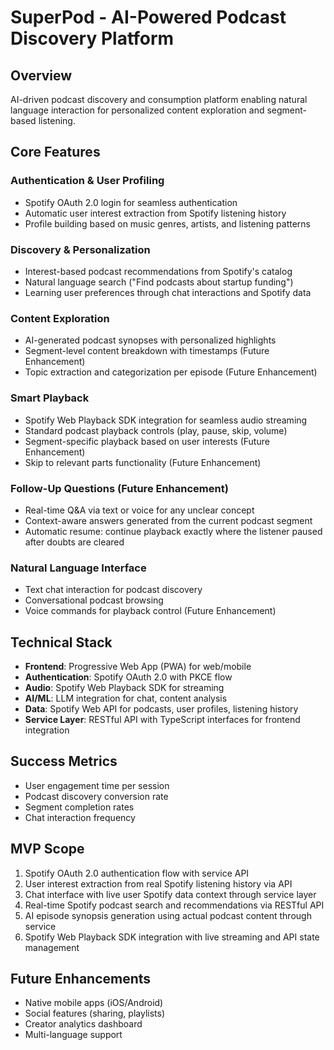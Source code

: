 # SuperPod - AI-Powered Podcast Discovery Platform

## Overview
AI-driven podcast discovery and consumption platform enabling natural language interaction for personalized content exploration and segment-based listening.

## Core Features

### Authentication & User Profiling
- Spotify OAuth 2.0 login for seamless authentication
- Automatic user interest extraction from Spotify listening history
- Profile building based on music genres, artists, and listening patterns

### Discovery & Personalization
- Interest-based podcast recommendations from Spotify's catalog
- Natural language search ("Find podcasts about startup funding")
- Learning user preferences through chat interactions and Spotify data

### Content Exploration
- AI-generated podcast synopses with personalized highlights
- Segment-level content breakdown with timestamps (Future Enhancement)
- Topic extraction and categorization per episode (Future Enhancement)

### Smart Playback
- Spotify Web Playback SDK integration for seamless audio streaming
- Standard podcast playback controls (play, pause, skip, volume)
- Segment-specific playback based on user interests (Future Enhancement)
- Skip to relevant parts functionality (Future Enhancement)

### Follow-Up Questions (Future Enhancement)
- Real-time Q&A via text or voice for any unclear concept
- Context-aware answers generated from the current podcast segment
- Automatic resume: continue playback exactly where the listener paused after doubts are cleared

### Natural Language Interface
- Text chat interaction for podcast discovery
- Conversational podcast browsing
- Voice commands for playback control (Future Enhancement)

## Technical Stack
- **Frontend**: Progressive Web App (PWA) for web/mobile
- **Authentication**: Spotify OAuth 2.0 with PKCE flow
- **Audio**: Spotify Web Playback SDK for streaming
- **AI/ML**: LLM integration for chat, content analysis
- **Data**: Spotify Web API for podcasts, user profiles, listening history
- **Service Layer**: RESTful API with TypeScript interfaces for frontend integration

## Success Metrics
- User engagement time per session
- Podcast discovery conversion rate
- Segment completion rates
- Chat interaction frequency

## MVP Scope
1. Spotify OAuth 2.0 authentication flow with service API
2. User interest extraction from real Spotify listening history via API
3. Chat interface with live user Spotify data context through service layer
4. Real-time Spotify podcast search and recommendations via RESTful API
5. AI episode synopsis generation using actual podcast content through service
6. Spotify Web Playback SDK integration with live streaming and API state management

## Future Enhancements
- Native mobile apps (iOS/Android)
- Social features (sharing, playlists)
- Creator analytics dashboard
- Multi-language support
